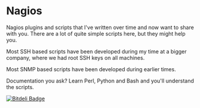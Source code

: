 Nagios
======

Nagios plugins and scripts that I've written over time and now
want to share with you. There are a lot of quite simple scripts
here, but they might help you.


Most SSH based scripts have been developed during my time at a
bigger company, where we had root SSH keys on all machines.


Most SNMP based scripts have been developed during earlier times.


Documentation you ask? Learn Perl, Python and Bash and you'll
understand the scripts.


[![Bitdeli Badge](https://d2weczhvl823v0.cloudfront.net/ofalk/nagios/trend.png)](https://bitdeli.com/free "Bitdeli Badge")


